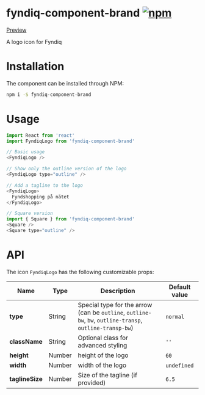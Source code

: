 # fyndiq-component-brand [![npm](https://img.shields.io/npm/v/fyndiq-component-brand.svg?maxAge=3600)](https://www.npmjs.com/package/fyndiq-component-brand)

[Preview](http://developers.fyndiq.com/fyndiq-ui/?selectedKind=Icon%20Brand&selectedStory=default)

A logo icon for Fyndiq

# Installation

The component can be installed through NPM:

``` bash
npm i -S fyndiq-component-brand
```

# Usage

``` js
import React from 'react'
import FyndiqLogo from 'fyndiq-component-brand'

// Basic usage
<FyndiqLogo />

// Show only the outline version of the logo
<FyndiqLogo type="outline" />

// Add a tagline to the logo
<FyndiqLogo>
  Fyndshopping på nätet
</FyndiqLogo>

// Square version
import { Square } from 'fyndiq-component-brand'
<Square />
<Square type="outline" />
```

# API

The icon `FyndiqLogo` has the following customizable props:

| Name | Type | Description | Default value |
|---|---|---|---|
| **type** | String | Special type for the arrow (can be `outline`, `outline-bw`, `bw`, `outline-transp`, `outline-transp-bw`) | `normal` |
| **className** | String | Optional class for advanced styling | `''` |
| **height** | Number | height of the logo | `60` |
| **width** | Number | width of the logo | `undefined` |
| **taglineSize** | Number | Size of the tagline (if provided) | `6.5` |

